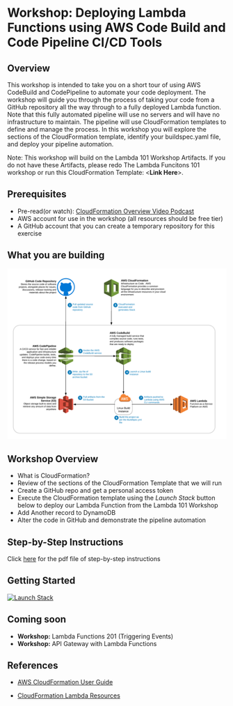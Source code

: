 # Workshop: Deploying Lambda Functions using AWS Code Build and Code Pipeline CI/CD Tools


## Overview

This workshop is intended to take you on a short tour of using AWS CodeBuild and CodePipeline to automate your code 
deployment.  The workshop will guide you through the process of taking your code from a GitHub repository all the way 
through to a fully deployed Lambda function.  Note that this fully automated pipeline will use no servers and will have 
no infrastructure to maintain.  The pipeline will use CloudFormation templates to define and manage the process.  In 
this workshop you will explore the sections of the CloudFormation template, identify your buildspec.yaml file, and 
deploy your pipeline automation.

Note: This workshop will build on the Lambda 101 Workshop Artifacts.  If you do not have these Artifacts, please redo
The Lambda Funcitons 101 workshop or run this CloudFormation Template: <**Link Here**>.

## Prerequisites
* Pre-read(or watch): [CloudFormation Overview Video Podcast](https://youtu.be/dtkZQfuaRyI)
* AWS account for use in the workshop (all resources should be free tier)
* A GitHub account that you can create a temporary repository for this exercise

## What you are building

![alt text](./Workshop-Lambda-CICD.png "Workshop Diagram")

## Workshop Overview
* What is CloudFormation?
* Review of the sections of the CloudFormation Template that we will run
* Create a GitHub repo and get a personal access token
* Execute the CloudFormation template using the _Launch Stack_ button below to deploy our Lambda Function from the Lambda 101 Workshop
* Add Another record to DynamoDB
* Alter the code in GitHub and demonstrate the pipeline automation

## Step-by-Step Instructions
Click [here](WorkshopForLambdaCICD.pdf) for the pdf file of step-by-step instructions

## Getting Started
[![Launch Stack](https://s3.amazonaws.com/cloudformation-examples/cloudformation-launch-stack.png)](https://console.aws.amazon.com/cloudformation/home?region=us-east-1#/stacks/new?templateURL=https://s3.amazonaws.com/ccoe-workshops/aws-cfn-lambda-node-pipeline.yml)

## Coming soon
* **Workshop:** Lambda Functions 201 (Triggering Events)
* **Workshop:** API Gateway with Lambda Functions

## References

* [AWS CloudFormation User Guide](https://docs.aws.amazon.com/AWSCloudFormation/latest/UserGuide/Welcome.html)

* [CloudFormation Lambda Resources](https://docs.aws.amazon.com/AWSCloudFormation/latest/UserGuide/aws-resource-lambda-function.html)
